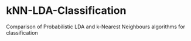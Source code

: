 # kNN-LDA-Classification
Comparison of Probabilistic LDA and k-Nearest Neighbours algorithms for classification
